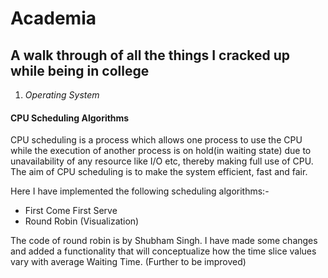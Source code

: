 # Academia
## A walk through of all the things I cracked up while being in college

1. *Operating System*
#### CPU Scheduling Algorithms

CPU scheduling is a process which allows one process to use the CPU while the execution of another process is on hold(in waiting state) due to unavailability of any resource like I/O etc, thereby making full use of CPU. The aim of CPU scheduling is to make the system efficient, fast and fair.

Here I have implemented the following scheduling algorithms:-
* First Come First Serve
* Round Robin (Visualization)

The code of round robin is by Shubham Singh. I have made some changes and added a functionality that will conceptualize how the time slice values vary with average Waiting Time. (Further to be improved)
